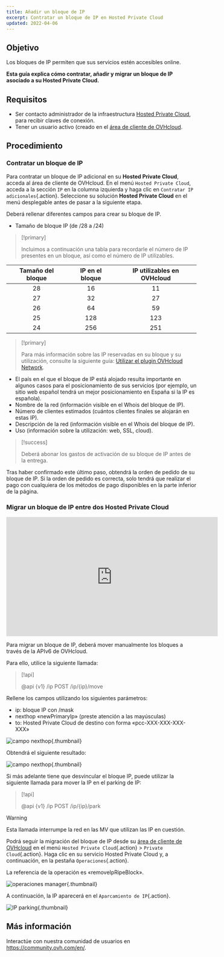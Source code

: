```yaml
---
title: Añadir un bloque de IP
excerpt: Contratar un bloque de IP en Hosted Private Cloud
updated: 2022-04-06
---
```


## Objetivo

Los bloques de IP permiten que sus servicios estén accesibles online. 

**Esta guía explica cómo contratar, añadir y migrar un bloque de IP asociado a su Hosted Private Cloud.**

## Requisitos

- Ser contacto administrador de la infraestructura [Hosted Private Cloud](https://www.ovhcloud.com/es-es/enterprise/products/hosted-private-cloud/), para recibir claves de conexión.
- Tener un usuario activo (creado en el [área de cliente de OVHcloud](https://www.ovh.com/auth/?action=gotomanager&from=https://www.ovh.es/&ovhSubsidiary=es).

## Procedimiento

### Contratar un bloque de IP

Para contratar un bloque de IP adicional en su **Hosted Private Cloud**, acceda al área de cliente de OVHcloud. En el menú `Hosted Private Cloud`, acceda a la sección `IP` en la columna izquierda y haga clic en `Contratar IP adicionales`{.action}. Seleccione su solución **Hosted Private Cloud** en el menú desplegable antes de pasar a la siguiente etapa.

Deberá rellenar diferentes campos para crear su bloque de IP.

- Tamaño de bloque IP (de /28 a /24)

> [!primary]
>
> Incluimos a continuación una tabla para recordarle el número de IP presentes en un bloque, así como el número de IP utilizables.
> 

|Tamaño del bloque|IP en el bloque|IP utilizables en OVHcloud|
|:---:|:---:|:---:|
|28|16|11|
|27|32|27|
|26|64|59|
|25|128|123|
|24|256|251|

> [!primary]
>
> Para más información sobre las IP reservadas en su bloque y su utilización, consulte la siguiente guía: [Utilizar el plugin OVHcloud Network](/pages/hosted_private_cloud/hosted_private_cloud_powered_by_vmware/plugin_ovh_network).
>

- El país en el que el bloque de IP está alojado resulta importante en algunos casos para el posicionamiento de sus servicios (por ejemplo, un sitio web español tendrá un mejor posicionamiento en España si la IP es española).
- Nombre de la red (información visible en el Whois del bloque de IP).
- Número de clientes estimados (cuántos clientes finales se alojarán en estas IP).
- Descripción de la red (información visible en el Whois del bloque de IP).
- Uso (información sobre la utilización: web, SSL, cloud).

> [!success]
>
> Deberá abonar los gastos de activación de su bloque de IP antes de la entrega.
>
>

Tras haber confirmado este último paso, obtendrá la orden de pedido de su bloque de IP. Si la orden de pedido es correcta, solo tendrá que realizar el pago con cualquiera de los métodos de pago disponibles en la parte inferior de la página.

### Migrar un bloque de IP entre dos Hosted Private Cloud

<iframe class="video" width="560" height="315" src="https://www.youtube-nocookie.com/embed/Gemao3Fd7rI" frameborder="0" allow="accelerometer; autoplay; clipboard-write; encrypted-media; gyroscope; picture-in-picture" allowfullscreen></iframe>

Para migrar un bloque de IP, deberá mover manualmente los bloques a través de la APIv6 de OVHcloud.

Para ello, utilice la siguiente llamada:

> [!api]
>
> @api {v1} /ip POST /ip/{ip}/move
> 

Rellene los campos utilizando los siguientes parámetros:

- ip: bloque IP con /mask
- nexthop «newPrimaryIp» (preste atención a las mayúsculas)
- to: Hosted Private Cloud de destino con forma «pcc-XXX-XXX-XXX-XXX»

![campo nexthop](images/move-api.png){.thumbnail}

Obtendrá el siguiente resultado:

![campo nexthop](images/api-result.png){.thumbnail}

Si más adelante tiene que desvincular el bloque IP, puede utilizar la siguiente llamada para mover la IP en el parking de IP:

> [!api]
>
> @api {v1} /ip POST /ip/{ip}/park
> 

> [!warning]
>
> Esta llamada interrumpe la red en las MV que utilizan las IP en cuestión.
>

Podrá seguir la migración del bloque de IP desde su [área de cliente de OVHcloud](https://www.ovh.com/auth/?action=gotomanager&from=https://www.ovh.es/&ovhSubsidiary=es) en el menú `Hosted Private Cloud`{.action} > `Private Cloud`{.action}. Haga clic en su servicio Hosted Private Cloud y, a continuación, en la pestaña `Operaciones`{.action}.

La referencia de la operación es «removeIpRipeBlock».

![operaciones manager](images/operations.png){.thumbnail}

A continuación, la IP aparecerá en el `Aparcamiento de IP`{.action}.

![IP parking](images/ip-parking.png){.thumbnail}

## Más información

Interactúe con nuestra comunidad de usuarios en <https://community.ovh.com/en/>.
